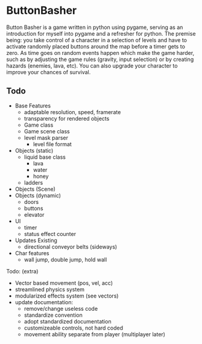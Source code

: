 # ButtonBasher
Button Basher is a game written in python using pygame, serving as an introduction for
myself into pygame and a refresher for python. The premise being: you take control of
a character in a selection of levels and have to activate randomly placed buttons around 
the map before a timer gets to zero. As time goes on random events happen which make the 
game harder, such as by adjusting the game rules (gravity, input selection) or by creating
hazards (enemies, lava, etc). You can also upgrade your character to improve your chances
of survival.

## Todo
- Base Features
    - adaptable resolution, speed, framerate
    - transparency for rendered objects
    - Game class
    - Game scene class
    - level mask parser
        - level file format
- Objects (static)
    - liquid base class
        - lava
        - water
        - honey
    - ladders
- Objects (Scene)
- Objects (dynamic)
    - doors
    - buttons
    - elevator
- UI
    - timer
    - status effect counter
- Updates Existing
    - directional conveyor belts (sideways)
- Char features
    - wall jump, double jump, hold wall

Todo: (extra)
- Vector based movement (pos, vel, acc)
- streamlined physics system 
- modularized effects system (see vectors)
- update documentation:
    - remove/change useless code
    - standardize convention
    - adopt standardized documentation
    - customizeable controls, not hard coded
    - movement ability separate from player (multiplayer later)